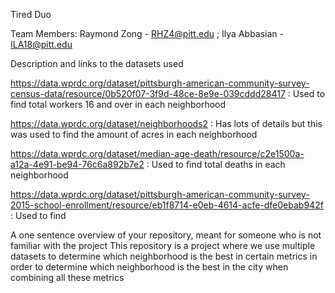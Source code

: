 Tired Duo

Team Members: Raymond Zong - RHZ4@pitt.edu ; Ilya Abbasian - ILA18@pitt.edu

Description and links to the datasets used

https://data.wprdc.org/dataset/pittsburgh-american-community-survey-census-data/resource/0b520f07-3f9d-48ce-8e9e-039cddd28417 : Used to find total workers 16 and over in each neighborhood

https://data.wprdc.org/dataset/neighborhoods2 : Has lots of details but this was used to find the amount of acres in each neighborhood

https://data.wprdc.org/dataset/median-age-death/resource/c2e1500a-a12a-4e91-be94-76c6a892b7e2 : Used to find total deaths in each neighborhood

https://data.wprdc.org/dataset/pittsburgh-american-community-survey-2015-school-enrollment/resource/eb1f8714-e0eb-4614-acfe-dfe0ebab942f : Used to find 

A one sentence overview of your repository, meant for someone who is not familiar with the project
This repository is a project where we use multiple datasets to determine which neighborhood is the best in certain metrics in order to determine which neighborhood is the best in the city when combining all these metrics
